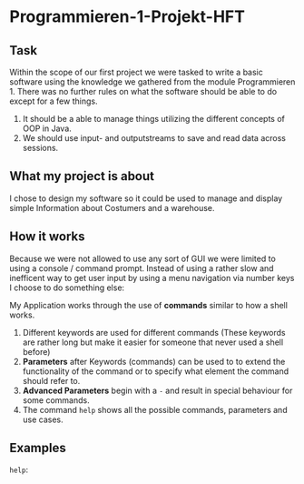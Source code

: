 # Programmieren-1-Projekt-HFT

## Task

Within the scope of our first project we were tasked to write a basic software using the knowledge we gathered from the module Programmieren 1.
There was no further rules on what the software should be able to do except for a few things.  
1. It should be a able to manage things utilizing the different concepts of OOP in Java.
2. We should use input- and outputstreams to save and read data across sessions.

## What my project is about

I chose to design my software so it could be used to manage and display simple Information about Costumers and a warehouse.

## How it works

Because we were not allowed to use any sort of GUI we were limited to using a console / command prompt.
Instead of using a rather slow and inefficent way to get user input by using a menu navigation via number keys I choose to do something else:  

My Application works through the use of **commands** similar to how a shell works.
1. Different keywords are used for different commands (These keywords are rather long but make it easier for someone that never used a shell before)
2. **Parameters** after Keywords (commands) can be used to to extend the functionality of the command or to specify what element the command should refer to.
3. **Advanced Parameters** begin with a `-` and result in special behaviour for some commands.
4. The command `help` shows all the possible commands, parameters and use cases.

## Examples

`help`:

